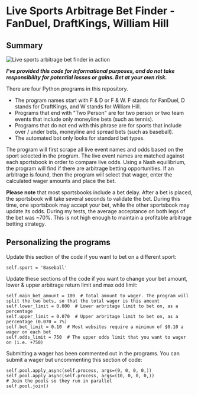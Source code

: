 # Live Sports Arbitrage Bet Finder - FanDuel, DraftKings, William Hill

## Summary

![Live sports arbitrage bet finder in action](https://github.com/ScrapeWithYuri/Live-Sports-Arbitrage-Bet-Finder/blob/main/Program_in_action.gif)

_**I've provided this code for informational purposes, and do not take responsibility for potential losses or gains. Bet at your own risk.**_

There are four Python programs in this repository.

- The program names start with F & D or F & W. F stands for FanDuel, D stands for DraftKings, and W stands for William Hill.
- Programs that end with "Two Person" are for two person or two team events that include only moneyline bets (such as tennis).
- Programs that do not end with this phrase are for sports that include over / under bets, moneyline and spread bets (such as baseball).
- The automated bot only looks for standard bet types.

The program will first scrape all live event names and odds based on the sport selected in the program. The live event names are matched against each sportsbook in order to compare live odds. Using a Nash equilibrium, the program will find if there are arbitrage betting opportunities. If an arbitrage is found, then the program will select that wager, enter the calculated wager amounts and place the bet.

**Please note** that most sportsbooks include a bet delay. After a bet is placed, the sportsbook will take several seconds to validate the bet. During this time, one sportsbook may accept your bet, while the other sportsbook may update its odds. During my tests, the average acceptance on both legs of the bet was ~70%. This is not high enough to maintain a profitable arbitrage betting strategy.

## Personalizing the programs

Update this section of the code if you want to bet on a different sport:

```
self.sport = 'Baseball'
```

Update these sections of the code if you want to change your bet amount, lower & upper arbitrage return limit and max odd limit:

```
self.main_bet_amount = 100  # Total amount to wager. The program will split the two bets, so that the total wager is this amount
self.lower_limit = 0.000  # Lower arbritage limit to bet on, as a percentage
self.upper_limit = 0.070  # Upper arbritage limit to bet on, as a percentage (0.070 = 7%)
self.bet_limit = 0.10  # Most websites require a minimum of $0.10 a wager on each bet
self.odds_limit = 750  # The upper odds limit that you want to wager on (i.e. +750)
```

Submitting a wager has been commented out in the programs. You can submit a wager but uncommenting this section of code:

```
self.pool.apply_async(self.process, args=(9, 0, 0, 0,))
self.pool.apply_async(self.process, args=(10, 0, 0, 0,))
# Join the pools so they run in parallel
self.pool.join()
```
